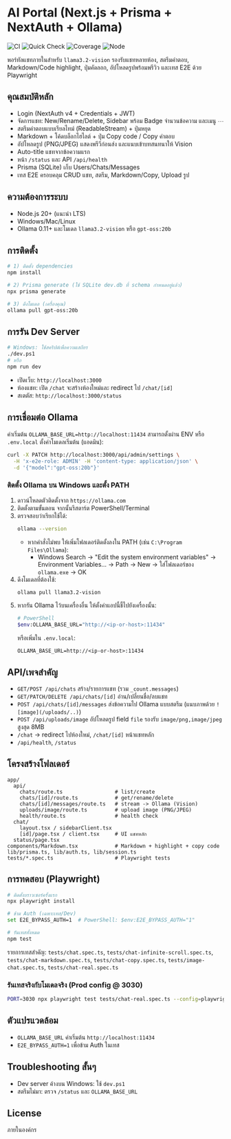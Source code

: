 # AI Portal (Next.js + Prisma + NextAuth + Ollama)

![CI](https://github.com/ton-apicha/gpt-portal/actions/workflows/ci.yml/badge.svg) ![Quick Check](https://github.com/ton-apicha/gpt-portal/actions/workflows/quick-check.yml/badge.svg) ![Coverage](https://codecov.io/gh/ton-apicha/gpt-portal/branch/main/graph/badge.svg) ![Node](https://img.shields.io/badge/node-20.x-339933?logo=node.js)

พอร์ทัลแชทภายในสำหรับ `llama3.2-vision` รองรับแชทหลายห้อง, สตรีมคำตอบ, Markdown/Code highlight, ปุ่มคัดลอก, อัปโหลดรูปพร้อมพรีวิว และเทส E2E ด้วย Playwright

## คุณสมบัติหลัก
- Login (NextAuth v4 + Credentials + JWT)
- จัดการแชท: New/Rename/Delete, Sidebar พร้อม Badge จำนวนข้อความ และเมนู ⋯
- สตรีมคำตอบแบบเรียลไทม์ (ReadableStream) + ปุ่มหยุด
- Markdown + โค้ดบล็อกไฮไลต์ + ปุ่ม Copy code / Copy คำตอบ
- อัปโหลดรูป (PNG/JPEG) แสดงพรีวีก่อนส่ง และแนบเข้าบทสนทนาให้ Vision
- Auto-title แชทจากข้อความแรก
- หน้า `/status` และ API `/api/health`
- Prisma (SQLite) เก็บ Users/Chats/Messages
- เทส E2E ครอบคลุม CRUD แชท, สตรีม, Markdown/Copy, Upload รูป

## ความต้องการระบบ
- Node.js 20+ (แนะนำ LTS)
- Windows/Mac/Linux
- Ollama 0.11+ และโมเดล `llama3.2-vision` หรือ `gpt-oss:20b`

## การติดตั้ง
```bash
# 1) ติดตั้ง dependencies
npm install

# 2) Prisma generate (ใช้ SQLite dev.db ที่ schema กำหนดอยู่แล้ว)
npx prisma generate

# 3) ดึงโมเดล (เครื่องคุณ)
ollama pull gpt-oss:20b
```

## การรัน Dev Server
```bash
# Windows: ใช้สคริปต์เพื่อความเสถียร
./dev.ps1
# หรือ
npm run dev
```
- เปิดเว็บ: `http://localhost:3000`
- ห้องแชท: เปิด `/chat` จะสร้างห้องใหม่และ redirect ไป `/chat/[id]`
- สเตตัส: `http://localhost:3000/status`

## การเชื่อมต่อ Ollama
ค่าเริ่มต้น `OLLAMA_BASE_URL=http://localhost:11434` สามารถตั้งผ่าน ENV หรือ `.env.local`
ตั้งค่าโมเดลเริ่มต้น (แอดมิน):
```bash
curl -X PATCH http://localhost:3000/api/admin/settings \
  -H 'x-e2e-role: ADMIN' -H 'content-type: application/json' \
  -d '{"model":"gpt-oss:20b"}'
```

### ติดตั้ง Ollama บน Windows และตั้ง PATH
1. ดาวน์โหลดตัวติดตั้งจาก `https://ollama.com`
2. ติดตั้งตามขั้นตอน จากนั้นรีสตาร์ต PowerShell/Terminal
3. ตรวจสอบว่าเรียกใช้ได้:
   ```bash
   ollama --version
   ```
   - หากคำสั่งไม่พบ ให้เพิ่มโฟลเดอร์ติดตั้งลงใน PATH (เช่น `C:\Program Files\Ollama`):
     - Windows Search → "Edit the system environment variables" → Environment Variables… → Path → New → ใส่โฟลเดอร์ของ `ollama.exe` → OK
4. ดึงโมเดลที่ต้องใช้:
   ```bash
   ollama pull llama3.2-vision
   ```
5. หากรัน Ollama ไว้บนเครื่องอื่น ให้ตั้งค่าแอปนี้ชี้ไปยังเครื่องนั้น:
   ```bash
   # PowerShell
   $env:OLLAMA_BASE_URL="http://<ip-or-host>:11434"
   ```
   หรือเพิ่มใน `.env.local`:
   ```
   OLLAMA_BASE_URL=http://<ip-or-host>:11434
   ```

## API/เพจสำคัญ
- `GET/POST /api/chats` สร้าง/รายการแชท (รวม `_count.messages`)
- `GET/PATCH/DELETE /api/chats/[id]` อ่าน/เปลี่ยนชื่อ/ลบแชท
- `POST /api/chats/[id]/messages` ส่งข้อความไป Ollama แบบสตรีม (แนบภาพด้วย `![image](/uploads/..)`)
- `POST /api/uploads/image` อัปโหลดรูป field `file` รองรับ `image/png,image/jpeg` สูงสุด 8MB
- `/chat` → redirect ไปห้องใหม่, `/chat/[id]` หน้าแชทหลัก
- `/api/health`, `/status`

## โครงสร้างโฟลเดอร์
```
app/
  api/
    chats/route.ts                 # list/create
    chats/[id]/route.ts            # get/rename/delete
    chats/[id]/messages/route.ts   # stream -> Ollama (Vision)
    uploads/image/route.ts         # upload image (PNG/JPEG)
    health/route.ts                # health check
  chat/
    layout.tsx / sidebarClient.tsx
    [id]/page.tsx / client.tsx     # UI แชทหลัก
  status/page.tsx
components/Markdown.tsx            # Markdown + highlight + copy code
lib/prisma.ts, lib/auth.ts, lib/session.ts
tests/*.spec.ts                    # Playwright tests
```

## การทดสอบ (Playwright)
```bash
# ติดตั้งบราวเซอร์ครั้งแรก
npx playwright install

# ข้าม Auth (เฉพาะเทส/Dev)
set E2E_BYPASS_AUTH=1  # PowerShell: $env:E2E_BYPASS_AUTH="1"

# รันเทสทั้งหมด
npm test
```
รายการเทสสำคัญ: `tests/chat.spec.ts`, `tests/chat-infinite-scroll.spec.ts`, `tests/chat-markdown.spec.ts`, `tests/chat-copy.spec.ts`, `tests/image-chat.spec.ts`, `tests/chat-real.spec.ts`

### รันเทสจริงกับโมเดลจริง (Prod config @ 3030)
```bash
PORT=3030 npx playwright test tests/chat-real.spec.ts --config=playwright.prod.config.ts
```

## ตัวแปรแวดล้อม
- `OLLAMA_BASE_URL` ค่าเริ่มต้น `http://localhost:11434`
- `E2E_BYPASS_AUTH=1` เพื่อข้าม Auth ในเทส

## Troubleshooting สั้นๆ
- Dev server ค้างบน Windows: ใช้ `dev.ps1`
- สตรีมไม่มา: ตรวจ `/status` และ `OLLAMA_BASE_URL`

## License
ภายในองค์กร

